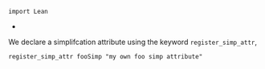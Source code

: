 ```lean
import Lean
```

-
We declare a simplifcation attribute using the keyword
`register_simp_attr`,

```lean
register_simp_attr fooSimp "my own foo simp attribute"
```
